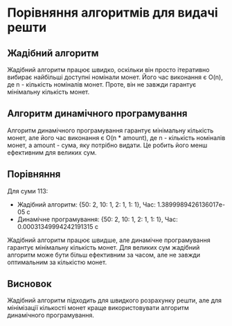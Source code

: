 # Порівняння алгоритмів для видачі решти

## Жадібний алгоритм

Жадібний алгоритм працює швидко, оскільки він просто ітеративно вибирає найбільші доступні номінали монет. Його час виконання є O(n), де n - кількість номіналів монет. Проте, він не завжди гарантує мінімальну кількість монет.

## Алгоритм динамічного програмування

Алгоритм динамічного програмування гарантує мінімальну кількість монет, але його час виконання є O(n * amount), де n - кількість номіналів монет, а amount - сума, яку потрібно видати. Це робить його менш ефективним для великих сум.

## Порівняння

Для суми 113:
- Жадібний алгоритм: {50: 2, 10: 1, 2: 1, 1: 1}, Час: 1.3899989426136017e-05 с
- Динамічне програмування: {50: 2, 10: 1, 2: 1, 1: 1}, Час: 0.00031349994242191315 с

Жадібний алгоритм працює швидше, але динамічне програмування гарантує мінімальну кількість монет. Для великих сум жадібний алгоритм може бути більш ефективним за часом, але не завжди оптимальним за кількістю монет.

## Висновок

Жадібний алгоритм підходить для швидкого розрахунку решти, але для мінімізації кількості монет краще використовувати алгоритм динамічного програмування.
